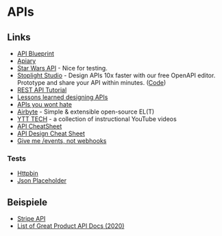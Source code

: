 # APIs

## Links

- [API Blueprint](https://apiblueprint.org)
- [Apiary](https://app.apiary.io)
- [Star Wars API](https://swapi.co/) - Nice for testing.
- [Stoplight Studio](https://stoplight.io/studio) - Design APIs 10x faster with our free OpenAPI editor. Prototype and share your API within minutes. ([Code](https://github.com/stoplightio/studio))
- [REST API Tutorial](https://www.restapitutorial.com/)
- [Lessons learned designing APIs](https://menduz.com/posts/2019.05.07)
- [APIs you wont hate](https://apisyouwonthate.com/)
- [Airbyte](https://airbyte.io/) - Simple & extensible open-source EL(T)
- [YTT TECH](https://www.ytt-tech.com/) - a collection of instructional YouTube videos
- [API CheatSheet](https://www.freecodecamp.org/news/what-is-an-api-and-how-to-test-it/)
- [API Design Cheat Sheet](https://github.com/RestCheatSheet/api-cheat-sheet)
- [Give me /events, not webhooks](https://blog.syncinc.so/events-not-webhooks?utm_source=pocket_mylist)

### Tests

- [Httpbin](http://httpbin.org/)
- [Json Placeholder](https://jsonplaceholder.typicode.com/)

## Beispiele

- [Stripe API](https://stripe.com/docs/api)
- [List of Great Product API Docs (2020)](https://twitter.com/steipete/status/1335135761197375491)
